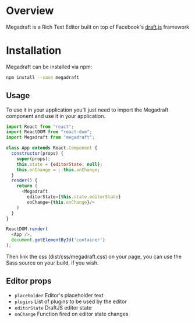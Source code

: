 # Overview

Megadraft is a Rich Text Editor built on top of Facebook's
[draft.js](https://facebook.github.io/draft-js/) framework

# Installation

Megadraft can be installed via npm:

```sh
npm install --save megadraft
```

## Usage

To use it in your application you'll just need to import the Megadraft
component and use it in your application.

```js
import React from "react";
import ReactDOM from "react-dom";
import Megadraft from "megadraft";

class App extends React.Component {
  constructor(props) {
    super(props);
    this.state = {editorState: null};
    this.onChange = ::this.onChange;
  }
  render() {
    return (
      <Megadraft
        editorState={this.state.editorState}
        onChange={this.onChange}/>
    )
  }
}

ReactDOM.render(
  <App />,
  document.getElementById('container')
);
```

Then link the css (dist/css/megadraft.css) on your page, you can use the Sass
source on your build, if you wish.


## Editor props

- `placeholder` Editor's placeholder text
- `plugins` List of plugins to be used by the editor
- `editorState` DraftJS editor state
- `onChange` Function fired on editor state changes
